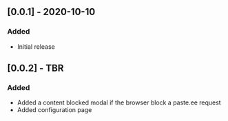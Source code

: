 ## [0.0.1] - 2020-10-10

### Added

- Initial release

## [0.0.2] - TBR

### Added

- Added a content blocked modal if the browser block a paste.ee request
- Added configuration page
